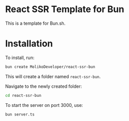 
# React SSR Template for Bun

This is a template for Bun.sh.
# Installation

To install, run:

```sh
bun create MolikoDeveloper/react-ssr-bun
```
This will create a folder named `react-ssr-bun`.

Navigate to the newly created folder:

```sh 
cd react-ssr-bun
```

To start the server on port 3000, use:

```sh
bun server.ts
```